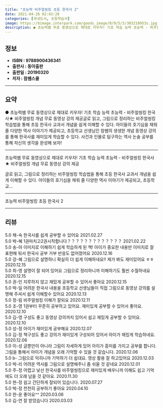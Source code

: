 ```yaml
---
title: "초능력 비주얼씽킹 초등 한국사 2"
date: 2021-04-26 02:43:28
categories: [국내도서, 초등학습서]
image: https://bimage.interpark.com/goods_image/0/9/5/3/303210953s.jpg
description: ● 초능력쌤 무료 동영상으로 제대로 키우자! 기초 학습 능력 초능력 - 비주얼씽킹 한국사★ 비주얼씽킹 개념 무료 동영상 강의 제공글로 읽고, 그림으로 정리하는 비주얼씽킹 학습법을 통해 초등 한국사 교과서 개념을 쉽게 이해할 수 있다. 아이들의 호기심을 채워 줄 다양한 역사 이야기가 제
---
```


## **정보**

- **ISBN : 9788900436341**
- **출판사 : 동아출판**
- **출판일 : 20190320**
- **저자 : 참쌤스쿨**

------



## **요약**

●  초능력쌤 무료 동영상으로 제대로 키우자! 기초 학습 능력 초능력 - 비주얼씽킹 한국사★ 비주얼씽킹 개념 무료 동영상 강의 제공글로 읽고, 그림으로 정리하는 비주얼씽킹 학습법을 통해 초등 한국사 교과서 개념을 쉽게 이해할 수 있다. 아이들의 호기심을 채워 줄 다양한 역사 이야기가 제공되고, 초등학교 선생님인 참쌤의 생생한 개념 동영상 강의를 통해 한국사를 재미있게 학습할 수 있다. 사건과 인물로 탐구하는 역사 논술 공부를 통해 자신의 생각을 완성해 보자!

------

초능력쌤 무료 동영상으로 제대로 키우자! 기초 학습 능력 초능력 - 비주얼씽킹 한국사
★ 비주얼씽킹 개념 무료 동영상 강의 제공

글로 읽고, 그림으로 정리하는 비주얼씽킹 학습법을 통해 초등 한국사 교과서 개념을 쉽게 이해할 수 있다. 아이들의 호기심을 채워 줄 다양한 역사 이야기가 제공되고, 초등학교... 

------


초능력 비주얼씽킹 초등 한국사 2 

------


## **리뷰** 

5.0 채-숙 한국사를 쉽게 공부할 수 있어요 2021.02.27 <br/>5.0 박-혜 1권마치고2권시작합니다？？？？？？？？？？？？？ 2021.02.22 <br/>5.0 송-아 이미지로 이해하기 쉽게 학습하게 된 책!
아이가 중요한 내용만 이미지로 잘 표현해 둬서 한국사 공부 거부 반응도 없어졌어요 2020.12.16 <br/>5.0 강-혜 그림으로 설명하니 확실히 더 쉽게 이해하네요!! 제가 봐도 재미있어요 ㅎㅎ 2020.12.15 <br/>5.0 최-영 설명이 잘 되어 있어요 그림으로 정리하니까 이해하기도 훨씬 수월하네요 2020.12.15 <br/>5.0 권-인 지루하지 않고 재밌게 공부할 수 있어서 좋아요 2020.12.15 <br/>5.0 박-일 어려운 한국사 내용을 초등학교 선생님들이 직접 그림으로 동영상 강의를 설명해 주셔서 쉽게 이해할수 있어요 2020.12.13 <br/>5.0 정-림 비주얼씽킹 이해가 잘되요 2020.12.11 <br/>5.0 조-영 1권부터 꾸준히 공부하고 있어요. 재미있게 공부할 수 있어서 좋아요.  2020.12.10 <br/>5.0 김-영 구성도 좋고 동영상 강의까지 있어서 쉽고 재밌게 공부할 수 있어요. 2020.12.10 <br/>5.0 성-정 아이가 재미있게 공부해요 2020.12.07 <br/>5.0 김-정 책구성도 좋고 강의가 재미있게 구성되어 있어서 아이가 재밌게 학습하네요. 2020.12.06 <br/>5.0 이-성 글뿐만이 아니라 그림이 자세하게 있어 아이가 흥미를 가지고 공부를 합니다. 그림을 통해서 아이가 개념을 오래 기억할 수 있을 것 같습니다. 2020.12.06 <br/>5.0 b- 그림으로 익히니까 기억하기 더 쉽대요. 영상 활용 잘 하고있어요 2020.12.03 <br/>5.0 박-리 어려운 역사를 그림으로 설명해주니 좀 쉬울 것 같네요 2020.12.01 <br/>5.0 주-정 어렵고 낯선 한국사를 비주얼씽킹으로 재미있게 배우니까 이해도 쉽고 기억에도 더 오래 남을 것 같아요. 2020.11.30 <br/>5.0 현-정 쉽고 간단하게 잘되어 있습니다. 2020.07.27 <br/>5.0 박-정 천천히 공부하기 좋아요 2020.04.10 <br/>5.0 한-윤 좋아요^^ 2020.03.06 <br/>5.0 김-연 잘 받았습니다 2020.03.03 <br/>